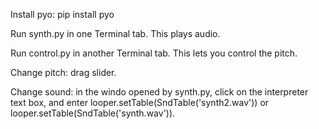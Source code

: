 Install pyo: pip install pyo

Run synth.py in one Terminal tab. This plays audio.

Run control.py in another Terminal tab. This lets you control the pitch.

Change pitch: drag slider.

Change sound: in the windo opened by synth.py, click on the interpreter text
box, and enter looper.setTable(SndTable('synth2.wav')) or looper.setTable(SndTable('synth.wav')).